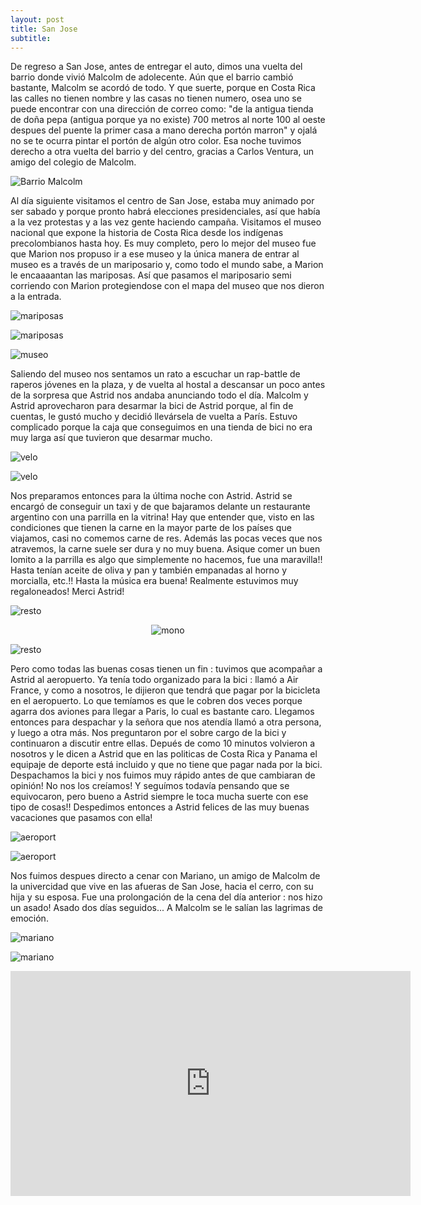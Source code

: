 ```yaml
---
layout: post
title: San Jose
subtitle: 
---
```


De regreso a San Jose, antes de entregar el auto, dimos una vuelta del barrio donde vivió Malcolm de adolecente. Aún que el barrio cambió bastante, Malcolm se acordó de todo. Y que suerte, porque en Costa Rica las calles no tienen nombre y las casas no tienen numero, osea uno se puede encontrar con una dirección de correo como: "de la antigua tienda de doña pepa (antigua porque ya no existe) 700 metros al norte 100 al oeste despues del puente la primer casa a mano derecha portón marron" y ojalá no se te ocurra pintar el portón de algún otro color. Esa noche tuvimos derecho a otra vuelta del barrio y del centro, gracias a Carlos Ventura, un amigo del colegio de Malcolm.

![Barrio Malcolm](https://lh3.googleusercontent.com/FNPRijQDlKEZzpK6vMBCvuBWoIdnoQH6M-TnX6qNCGIP1QJBqniO4-3Z2xTqQwUVMteWAB3nxNaT5iU47bk41p6WqvUJTw_j-2mBTIn68qsy04Q_NN2xe-5n2Fl9ihd45XrMSWRQfpcc-1QezKOo-oCbMcrH0VGXM5LYnk7BwjeS5huodM2AMr1NcBV3o7SKV4koMCMicnkNQJNtO4t99PfpISUtjmfeoeG9thriPCNtc8imCtIpxvpf8EC9zO-CCOhi2Ww03QxWXZT7U3348kKbhVkML38ENrpR2vQv1X2LTmE03dj8KOgyD9tKAZD8SejR0BLqEqAG29-__pnNggczVwgeHFGYmeqKJkQjIh5kDrfPXDDLtPwv3-kYKzAejsFe7AwInCT0BLSublYf0A8ARAJNuOec2AMwggvXl-8b65IWoYCCBPuSveADWqNX3E7un7Eqd1hbwx4d3ePJrovejy4zI6Y0LH2dxQF8bcBl0anbzTckh5RRktIQ5wP7cIYtmMjk3EspjSrhMaFVlbDh54LzR3LWM0NauvNY_6mIycBd6gazCrmwMsdYH9uxbUWLF5CfxT5gTZ-7YT9zyPakah1fUT-TbL594uSGjtr6AAs6YQWVJHjHbHu73AXg0xvjH_xVV1f61-MJgePtCYtjge_cfK3pcA=w1215-h684-no)

Al día siguiente visitamos el centro de San Jose, estaba muy animado por ser sabado y porque pronto habrá elecciones presidenciales, así que había a la vez protestas y a las vez gente haciendo campaña. Visitamos el museo nacional que expone la historia de Costa Rica desde los indígenas precolombianos hasta hoy. Es muy completo, pero lo mejor del museo fue que Marion nos propuso ir a ese museo y la única manera de entrar al museo es a través de un mariposario y, como todo el mundo sabe, a Marion le encaaaantan las mariposas. Así que pasamos el mariposario semi corriendo con Marion protegiendose con el mapa del museo que nos dieron a la entrada.

![mariposas](https://lh3.googleusercontent.com/5y9r0LrTWHVbCQGVIgXU0OnGYpB7ThRejLZynOUx-eIZ4MCxqV-HhjowGYluYZw_JcSiZAm-ER4qecvS6DHiQQFxDd75XJPMizRVQWGNXDY9QW1VqNGTeuJSghm13UMObWTJrUyhOa1c-1lafIQsPiYk_b1wpwrFnH4LaHFHJ-KEdmyeoUhKxcYdD5C-nIfWl08XrK5E74DyNTGyFcIHXD69i1EZy9kSlo3mQl9D89v6uKFfRq0UXurX0OS72DaYCxGXKlyffVouN5ypA27PSIW2Ejs-dso3o3DIuYeWdGhd5eLY21Pj16ZxZgxOyCyjTnib0fvUPHSy4RU9MrduaPCLKwtmTun0iNKl7wiGVWDrO1v03nwBmvyhavip9EAsnuYLkXtNHN926bLGqlSGw7I3XoBvo5oaEjWq40fYu42s7H-hI5RdiDVMGuRx0j9eGKnZHySvU5PnWXl9wc-vecFTLw1OBe2bg2cBNK-MIO-kH7QPf_2GMFA6jLJJIPShj4-jVL49dEaLLChE_mM0uHrt8bnt99ygbELY1nSX72PW_xnGGfXJw6xua_GZNBpDuRkX6d-8lHVhMcx3Pqprn1Y9_1AUMKLc9K5i9Twpg27V7uJ_i1zwv3Nbsx6u9kE5d-OhcYQxlJvFAzqwz2fxGxPy03afK4Mdfw=w915-h686-no)

![mariposas](https://lh3.googleusercontent.com/KXN6k2E9Rqew9hI5_XjP9pmLvig14p3XFN14j1wJ1PviB3g1C_CQG5brv_DNsZr09KAp2plcpSk9QlSGCjwcsNXptBQoB416Xaqek2bPybfUUvLU_PrYQguGNrpIPPz4KKko4hiBBKO9tc9KqyC9CWelJ8RJj0poGrrOFGUXF9iXL8ZuYeZ0rUymh8KcBK5c3lyaEsiXNjpctBoJ3jWHyZ4Jp978iDXMcLMySUxF9XcK_JbPyhZJVCnkXN_teAzVLLlZdjReVz5N9Uwk-hwdItYz-cb52G2GlLh7e0uC3gDF7hWqbVPEOFB1xfZbXotr3-6pcsEDEu2FlsRtH-JWMceXfNlghpjQyXXJ-kdBgFtzzan8_1E2l2dOpZLOF4KknSs5zqrSl0B-bGT9_4RoIoB0uBzkUoknrSQVTI9CiJqlFaKG2JkYWoTeTh19sAHQ2W9qLUR4jQO878zJFI-rKpgb7cLU6vPx7fANACCfxoUaOZ_4jjfOm5sfwS-0FD6Tt2kyE4iMMYqelH15GNRGZcHHuPNovF9C5BnBecbt0XuMcNjpq1fCSrbId59dPAFagISY2IasjeTVdN4z7RyhrhYbmft_JbzVo_9hYaOrldeYKuELEg_w_3F0a_g954eolXMVTxdrl4cHXbzkjiL_sKLM4CwsXxb86Q=w915-h686-no)

![museo](https://lh3.googleusercontent.com/hnT-sv1QlKRNtgBb3QcBCiCVb5KyconVSavHAxuj7UKSUSlc3mYUp5BziNqlCgYQc4KY0NdWpYsa51afMsy5TgIpv2EYiVb9JvKGVmvFR0eA_ygm9Asc4v_2dF6bLMwxO69BgML-1j-iNUBDbQq5iw5gS8VFOeLwuqwc2xtCNsFDRF8uJejLPSywdJKQU2KZdvv3JmfPrNcA_U0609Z8E-qBOJPbXvPq2tp9moDcufzVBPAPDrxsqhpz1Z_u9a01JkwjwSnV99MWdFaTg6Y8RkslosAHdmqdN2D26bHu-ka1sIoVCSnJlNp5bYobPRk6CSWi2kfO7W4FMj1R4CGLWc1IQJhCFWZhyaar90LJ7sVVlEQzeDJXxkMv2pWbJXuEHegKoolY0SSc8Hvr2VdS0iykIYnTPSgtxmvTRrrhf6xKb4LHgRsIU9Jpfe4Mb9874Ak5DawRv8GoQmjRsYuQFG-0Ie_UhQJw1GtdzZeOS6hx9ztGVyrVaEmDGHLNS_5YhoNhekuO_suP-wU1qog5QmWKkbdCL4lVgKDeVFdaFTdId-Eiveg_VDJubGhtYNCN928VxXeMh65tuE4oMR8yUsA4XrA-YXWb5_Qf4B9oxrcHf4rvCu9X5FbXYl7BMstRoPbhE2KIYrYRwEFQYyMXzab7nsR7gH7z_g=w915-h686-no)

Saliendo del museo nos sentamos un rato a escuchar un rap-battle de raperos jóvenes en la plaza, y de vuelta al hostal a descansar un poco antes de la sorpresa que Astrid nos andaba anunciando todo el día. Malcolm y Astrid aprovecharon para desarmar la bici de Astrid porque, al fin de cuentas, le gustó mucho y decidió llevársela de vuelta a París. Estuvo complicado porque la caja que conseguimos en una tienda de bici no era muy larga así que tuvieron que desarmar mucho. 

![velo](https://lh3.googleusercontent.com/s-_VwPsAemQzy02CdV-XUnfRxHl3m6AFzw1F4WuMqoJMafJ6_DYBEo8t1kt8efA7Ld3j3SNDamAQ32t5E0RhsV7VabmpX5it9bwo7mJS651ZrM461VXyGZ8cGBQ6-mVusEashdm5CWknWu-1eR3PZujQmGUYxzRCZ_Hq1UlhLnKGTgQX6Ka5e65rzq5tm64CSUaouhWihUsNRkbo8rfsBc0ob2PdlZkik0NXEHAcdWM5kFam_yN3jWeetH-uWB33vqpiYr5a5JtRk9fdTfA0GdPW_ghA-4JF7bhTletyCr_NPzH8Otzkur-hZoOaD6Tbo6icb_KWWfPJQLjgUcilmFrBg6HtrW_wqKkHD0kGU7NJ2IphyvYJZqT-ZTNwOCeDovazvnrvm7WvaxRZhwbtNdlail3-6rYTtHWAAhw7_U8HByaPrtVIUAHAL-VwzhtAC2IqDlx2ayzrKK4MQkLYdSnm1Lm8KLUWAmcrnMlQRjliDWc8JQTygw4VPWlKpvfFWKJcC21UX-3IJKJXQcgbu2DgrWOo-OAEbS7Twq0chDZlnhZyeocvnwQ9HLkZ7O3V9zjJCdr2JQ9XXMlv7bHth8YDpbmaKWd9d3uibXJEHzdE7EC-f0-DVBhVhtt0nt8NroWmL3BODfyPsQZW_2MBAra43RIIP7vdNg=w1215-h684-no)

![velo](https://lh3.googleusercontent.com/SARt60x98Jy65U9ifJrftc8mNrwg9PgsjZWvFozSDRMvUi3sPkotxcaBbrYscEH9xu2c57QoUk71Q7hILqF1y1UND7RHDyhWrnChzT2PxbxoeCWYwIJzI5sr9v6yCmxDXIljTJ_bfxL33LPEZwmkw7-GdQeWDHIuDX45dGB_S70AR8r6z12nfKQ3L0K6FnvApKkrfTgxlbyV0Ybhk6aG7-s0o22UpDNJd9FUQklDYlJ90ZWTGWeDKTNsU5IRIzDiuVoc_rVVeEfo7z6jDqDUgPQ7nE93W0KbydPB3g6zuDPki46VBBx2GYO_6d-Y_0WwBdfJWGimkjdZ8UtcegpnxSAMOlwAbj-tjXVwCF12S3B2sNaCiWLqaDz1maUJ_mRBk4iRrYp2IgsVkTmFEz9bqMgwSBxoEZYlJgw-iSBZ5T_rOW6GUHWceF359_LbAbfsoIafWN1Mpualc564njbGFv6QgIJNKaub3q0YNQyBLg5erLZYBIbOvAbtOZ01WIegoKnsWej0gC9PFHpgFkZ7Eg7-GppUP1cO6-qYrCj5e3XdgU1pZ5W32bcblml5uCxQJC4VNNFYin8pjvTFCESHbrnns-Np8NPQLgWwDtWh8dwDOZ9rmwH4b4-CKMUjjNw7sKpDB1AaGtL1JxyutqQ75PhimNA22N_niQ=w1215-h684-no)

Nos preparamos entonces para la última noche con Astrid. Astrid se encargó de conseguir un taxi y de que bajaramos delante un restaurante argentino con una parrilla en la vitrina! Hay que entender que, visto en las condiciones que tienen la carne en la mayor parte de los países que viajamos, casi no comemos carne de res. Además las pocas veces que nos atravemos, la carne suele ser dura y no muy buena. Asique comer un buen lomito a la parrilla es algo que simplemente no hacemos, fue una maravilla!! Hasta tenían aceite de oliva y pan y también empanadas al horno y morcialla, etc.!! Hasta la música era buena! Realmente estuvimos muy regaloneados! Merci Astrid!

![resto](https://lh3.googleusercontent.com/RcP-bCu8ywHn9SeL8IvmmFo5p7mEHdVpVAK7s4kCtgxxrAngd-A7YNGmmoVm6s4X8aR0jX1Hw8x2YnTCDPjmfuYUMZvAFYGBUqcDUXEwd97tJtM0RUR7-mHC2TG_bQ7LUaST4ISnZpnaKWA3MNmuAISqPW1QL32fWOm2yQebY-1Bpus6mkvJHXu4dMcdTD20CzrA-mjvlRDCiODnGW_uNg8kqmtFC3IqhzBPcAfhYDioUlYyAJlnPSgOe5RcVfKgFmdaL5KQOqPhIs7QE6-E_pSaVYabpaynTwftshPpFa6sq1h6uZnQ0mxbrpnrSwPDJ6ET051GVBITdFo1v1bh5DMVW8MwkoRERIvN1yPDmqQghiw_w3i36NCxeu2SVsE_pJZPt7eKFinT_-HCQ6vZPDRyl2FkAisKplFz6GPzAcienP7woHjscmqvIHg1Dfd3qoYWN0qFCd9PcQucST0ZnDmM-DXtcIepZrM6QDrvjDDtmI-jDaLZOSMbeucCxsrdybJ0ZkAxXK4uv9K8zgiYfuhHXUgyTtzfJL1jlkzKw21cU9WCdCQ7woQFJErKSUMXiywG28j_9XF84mD74YhAHM0Jth9ew9o66TOmZrxGSu0lFhq_q27U_Yk4T_oSjO5IXqWSvEKzwAUMYi2FWWM5moh4Klrq4aijtw=w915-h686-no)

<p style="
    text-align: -webkit-center;
"><img src="https://lh3.googleusercontent.com/naNK5lDNEkhj_gCSYfUOlDzZqroe6417xvnxYZUbR9TfXJRYLa_h-uUC9okGQ-RbOsplVGkM-b2OiN2iXTFIKbGpucNK4k50JSU-8tF5S3JXIlBqCTIZEKygQ6GRyYsK3RjOOayuz65y6a6hcL4BEtQ8eXFUfxnUiY4epTEk8R-JDcBk-L-SruZteMJhT9qYrApiYNPpmEiMs-PeMNqLlGuIlr4rzLwZiDn1CWKiJA6hAxXzQj4_B2Ys9NNob9FOcCvByAgGoH0G9AhlXP28bzUj0lKGUyJBd-mAq6Yfm3m2N6D2USXrwGO2eZSLLgJ-atJshCM68ozcb9JYdw4w3EezGUBmgeBuyLKLdMauod-uF0yyYAsUJPs99PoCc3raeMKNJMrAr2sDNJk87xB4HEERCV_uiSyuojXL-SHPqH66l6cWSeGJOsvYb3fyoUj5C3-bjgnbcF0pf8HzpPn0-892JSg_HWvEV1v9gZCNc-EwIURd4NqbjjJN-LSDtA2WbXYyaTCuH4HFyS6dFpnKhSqC7J7ag3tdmZQye2D6IQHgtqLWwX3j7R44Im_FlRPcfFnYLlEAf5DpV0ammF-ajbYZSwYiwmR2XQ0UPYqF0qC6vHZz4NCd54X-Sspqr5-NcAVlBQshK71qHwcYpiZDh3Wox8diYD-ONw=w515-h686-no" alt="mono" style="

    width: 50%;
"></p>

![resto](https://lh3.googleusercontent.com/_HXj_qa6ZzDKSIId5-OqHszdqYfFf5zBR61kDgC29gfEv-KAgM-dtfcXdZbI5tgX2wqaaO6pllGnHF255k09QIiwlJ9_ZytZNiE1plNBuUMD2SLAPhBAC7AmPMSKD4rnHQpM8N12OWBoVzUDybQLUSwe-gC9rps0_FE6VCcoxOSSCRipF1YrulHTflcGGlFcMR0EvyOlXwX3pIU5WjQjRfCukh5zuniz1vQG6gVs6Mdzz6j5Hcqcp0ur-pexXJuspc1Ek0026zAIkWD3dcoZqI7UO7sh4sm_VBvxg1oaQBx-chdC4toL4jEW4L61b6P0G-PBWiRgkf_-AG-yU9tIBhBZXxCbMY126C-VrVxmGak6j2ItittFbnEX-jYe7yHqNLM_Uw4KwxRET6ymk4kyqlJdt0b_O4zQMsJkgbi__XBMvI6Qyo8m4ZObNeW2JmI4prioHEcJGBAHYjneFEwV1N1R0dxaJNgGDYu166MTTdqtLn7_DZQhA49r_HXJe20qhRbAC9JPuQm2axntA2XDREy74aCqKWv3PJF3D4iIx6jd3uTqE3MzezME7aD5J1ZGXImpwQolZCyC574EGASNG9sQrY5qSXEw0ZKt-FJdqvpbXmiok0yoN4vchIAhJYLtQkZhB1JUMmJagHfSLbkEHeBEfgoP3nO7Hw=w915-h686-no)

Pero como todas las buenas cosas tienen un fin : tuvimos que acompañar a Astrid al aeropuerto. Ya tenía todo organizado para la bici : llamó a Air France, y como a nosotros, le dijieron que tendrá que pagar por la bicicleta en el aeropuerto. Lo que temíamos es que le cobren dos veces porque agarra dos aviones para llegar a Paris, lo cual es bastante caro. Llegamos entonces para despachar y la señora que nos atendía llamó a otra persona, y luego a otra más. Nos preguntaron por el sobre cargo de la bici y continuaron a discutir entre ellas. Depués de como 10 minutos volvieron a nosotros y le dicen a Astrid que en las politicas de Costa Rica y Panama el equipaje de deporte está incluido y que no tiene que pagar nada por la bici. Despachamos la bici y nos fuimos muy rápido antes de que cambiaran de opinión! No nos los creíamos! Y seguímos todavía pensando que se equivocaron, pero bueno a Astrid siempre le toca mucha suerte con ese tipo de cosas!! Despedimos entonces a Astrid felices de las muy buenas vacaciones que pasamos con ella!

![aeroport](https://lh3.googleusercontent.com/AB0m1BMrd9cIema4p9Ka5_FS047JcOMdFA9Dz7ckMZnGpvoHRgVdtM-4SFOQlxI6T-efWuZe_8seNrh8Wcx4Tm4R9FX7rbvwPgIb6GfyPiCWhcCOjsYshJtTFLRq7VzsxvJtwWAmFv8jKUmEjqqJtDELRlI4qhwB6wh5c2RcfM8TDgyiq1OXXcXUfnQxK6IflMseyJ6Z_hBN1cTiPrvDB5I7nWf0pI2KXVfz0IdNSoH5IdSiQYLpEc3qmmGK0qqHk4mBXTNBHuTyL0VT24Emh3AIZkCMfys7SrfGjmrdLkxcr2S1te6G-je_VB7o5UkmTXJ2YXkwgGySDtSFa5PuWaGzYPf4iP8aAsrpyLyjUPShehMSho7e0AyHtrhhK8m4GCfu5Kn6Mlwi--2dm-yVCEGLI8fZNeaa8FZpc7EnJfggco50QrIWQs8gfIXhyKf52v5WWgGOwi0sJ3lXf38MWf3ca09rfGkQAlh58j02MJ33e4DrR9Y9xDgrZg3sODG1a0PZkTihtSWDACF1Xy0YhwMJ2ta_T1eLL7Kb-6ZUdPHsNntdFkDzdHcEQH3sshxhs50OCoJVQoxF8zNDK2Z4OVcBlDdF3Sw9NS5JI9P2vy9mV9NQx-dkMugZXGEvopRBWhpJ6H31bm5HBGfNdzEevtVhUbhFXmFoYw=w582-h327-no)

![aeroport](https://lh3.googleusercontent.com/Kxk36mOjH81A521cS5NFOckXzMTqJ1wmt7TFZ9chJxAUmCXtiVgnbiJ66BYwBNS8pe-tQ36pc4qXAy5yjr99ILbI7-tGarbxMaAUOnvc8-dpVUFp1M2IGg7d3Xgf7jNvJq82U8N_B9hp-4FD2KXQX06TosJqT9wHtaHO3mBYNynazWBGMOZTZxoZFAjAyEmi5snJg5DxjjlmPT-ytUSTzLcY4TckRmjdrPYI6eEa_vusca1oRQbfUgtAiQtXuPHMGyyFECWE9-qTGD_XSrvUk-npyfRXic_SGL-F7MBxqX3qtOlUIDyDETIdwXV9cTSIokLrAowawqapPbTMmahDgjoxZHNNYmXHJazEPUiuiF-Bhsum6h1cf26rJNcZ-6uYS3SEwNGE_AdDYHdb_FYsjsP2Ynb6u2mK0-yo_4MNmqzy0XSIJxbZfclyuXXHFvh9fUEep5buG5v6sjtkgyqvyCae62lL1X4Dm1X22u2CAYG6yO6wrTw9A-P-9-3UcX199DRAtQcqJWWeZ530ZY8BsgxiINQs7a7jalitRLr2fx7lEhxMwMOuHwKdZB3GJYrPm0vPaBtV-iBa7ud_jhOL0FGH_mIAv6NM5oUR-pSE4UkEO1n5XzJ7zBr7rP3M19rQYvJLP1mrY-LXQ17-dCtkSjKTwC83msPeZg=w1215-h684-no)

Nos fuimos despues directo a cenar con Mariano, un amigo de Malcolm de la univercidad que vive en las afueras de San Jose, hacia el cerro, con su hija y su esposa. Fue una prolongación de la cena del día anterior : nos hizo un asado! Asado dos días seguidos... A Malcolm se le salían las lagrimas de emoción.

![mariano](https://lh3.googleusercontent.com/xtOe_hC3JTaP48gmTNvJ91dgOc8Vc5fcYJsPtwKVYmWvhDSZ10I_5fvZZ5j6uTjLssJ8dvHUCFM0va-WOEKwCNS51v8wAfTE9TIEYbc12Kj-NDq9EZ_NwOjNqpAJxrXsvSjqIylu9LyuZWGp2LZSwH7gJ1XzgfGY47Q16MVXrB2ERIK95X5hzyfeegAgGHVJVi5OYJ2_rOcP2cVTdYAVsTnbJM5ibKwqDw6PGHnNOqIJ1c2g9GvQ1_Y2wHvgexJimVQ4BnNECn9gNuYXLGLNxlWEnOzYN4b3oK3zQeBjPwSzsZpXX7Gfsj5fiYwNCto94FIq-4QeatKUKnPz97n4sWe_rCbBOysOa_eRk9rBErtm2FF8tiikaw2UAqpZLJ7VyzYyJmY003GGrPD0ctvl-f8emReN0gu3wGpNNDAHoXykF50wwapN6s0RFQWJsr3YIYg_cjN6Nk8JmuvuKewYzNuyHfpubkUNpY8mA9vr17SqlsvqHXdc5w0AId1vwToCXgyHlXy33QQPXUvUtaK93Jk_JeNiEnunEeGYHU8cuugPo3pzmNmfiTdaZ2D2tzqHhNnXWBRQyynQ_-2yuY66mJL4y2geD0doTPwpdavKo-IeCpxiZw3S1YU8Y7Jc9YXwSfx_Bd6epVp2cTBlo3g-pHtiJ_cDdMZ5dg=w1215-h684-no)

![mariano](https://lh3.googleusercontent.com/BdiRDHl_3jaWAoUUQhr7KMx3xWzP11WHqyDwn1qAzfywdhrHfoKOd3G-nsVKcxNyxJ1VFSv4hN8mICbT2mCQrlztvzfrFELbvQO-ICerF7lmtos1dplxC3f1FTjoJgs0L2I2KdyUje_aoPstUUPUjkZVtQDPk8n3yNW7x50LMO63ovzky5UDP189Ft6F1ewJO1qW1z_ZVMauA1Ym1jEPqjyMpNX9sjU9U7-f4X9X_Q0lNHLfo4-2AmrtyVGn_suGcOWFGwwUFOGxWEH8kZaFCXYK1NqDzetXGkgG5t7ucnNuD8zg6hHuiumqSpc3WSYsJ32djqETMoSgQmFMgm-hJvmgGfNaAdfdfgjOM5pKRo2W4Ih7o-bXFb6kESRxJdZ_zkY1MNTpFFGzxYAoHGzxPNkJ6ndtOB0uJ2AILBavsO2aHUs3H5GMK3-loIoElk0pq4wi1JCBcUewyfNHmx4UGRlrHeda6LMfVy-pODbYwGyXiXm7VNmmzG7AUj7ADcvFJY-1LStSFJvmCnRiwG_9Hujwfj6T_wjRoYLp5gRbjuALmvHi6swR9pfXKmdDl2yZoeFNDWaj3p6sAYoZH5nZQXAXIRQ2qHsCxtu8vm_njJNtghI8aftKW7cf3pSwzeOMikCHGshfIcJw_clTq9TwsEEUqqpoQNUT_Q=w1215-h684-no)


<iframe width="640" height="360" src="https://www.youtube.com/embed/4brBoD3pJaQ" frameborder="0" allow="autoplay; encrypted-media" allowfullscreen></iframe>
